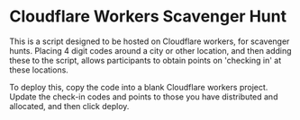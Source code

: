 # Cloudflare Workers Scavenger Hunt  
This is a script designed to be hosted on Cloudflare workers, for scavenger hunts. Placing 4 digit codes around a city or other location, and then adding these to the script, allows participants to obtain points on 'checking in' at these locations.  

To deploy this, copy the code into a blank Cloudflare workers project. Update the check-in codes and points to those you have distributed and allocated, and then click deploy. 
